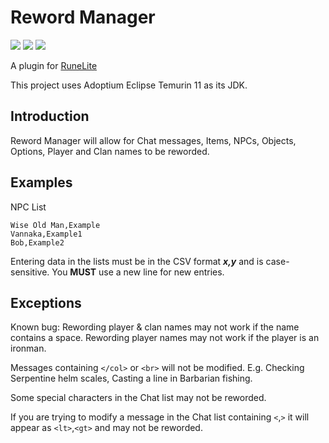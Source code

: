 # Reword Manager

[![](https://img.shields.io/endpoint?url=https://i.pluginhub.info/shields/installs/plugin/reword-manager&label=Active%20installs)](https://runelite.net/plugin-hub/ejaz-karim) [![](https://img.shields.io/endpoint?url=https://i.pluginhub.info/shields/rank/plugin/reword-manager)](https://runelite.net/plugin-hub/ejaz-karim) [![](https://img.shields.io/endpoint?url=https://i.pluginhub.info/shields/rank/author/ejaz-karim)](https://runelite.net/plugin-hub/ejaz-karim)

A plugin for [RuneLite](https://runelite.net/plugin-hub/ejaz-karim)

This project uses Adoptium Eclipse Temurin 11 as its JDK.

## Introduction

Reword Manager will allow for Chat messages, Items, NPCs, Objects, Options, Player and Clan names to be reworded.

## Examples

NPC List

	Wise Old Man,Example
	Vannaka,Example1
	Bob,Example2

Entering data in the lists must be in the CSV format ***x,y*** and is case-sensitive. You **MUST** use a new line for new entries.

## Exceptions

Known bug: Rewording player & clan names may not work if the name contains a space. Rewording player names may not work if the player is an ironman.

Messages containing `</col>` or `<br>` will not be modified. E.g. Checking Serpentine helm scales, Casting a line in Barbarian fishing.

Some special characters in the Chat list may not be reworded.

If you are trying to modify a message in the Chat list containing `<`,`>` it will appear as `<lt>`,`<gt>` and may not be reworded.
